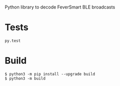 # 
Python library to decode FeverSmart BLE broadcasts

# Tests
```
py.test
```

# Build
```
$ python3 -m pip install --upgrade build
$ python3 -m build
```
